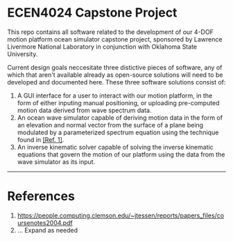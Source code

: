 # ECEN4024 Capstone Project

This repo contains all software related to the development of our 4-DOF motion platform ocean simulator capstone project, sponsored by Lawrence Livermore National Laboratory in conjunction with Oklahoma State University.

Current design goals neccesitate three distictive pieces of software, any of which that aren't available already as open-source solutions will need to be developed and documented here. These three software solutions consist of:

1. A GUI interface for a user to interact with our motion platform, in the form of either inputing manual positioning, or uploading pre-computed motion data derived from wave spectrum data.
2. An ocean wave simulator capable of deriving motion data in the form of an elevation and normal vector from the surface of a plane being modulated by a parameterized spectrum equation using the technique found in [[Ref. 1]](#references).
3. An inverse kinematic solver capable of solving the inverse kinematic equations that govern the motion of our platform using the data from the wave simulator as its input.

---

# References

1. https://people.computing.clemson.edu/~jtessen/reports/papers_files/coursenotes2004.pdf
2. ... Expand as needed